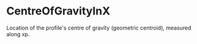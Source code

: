 CentreOfGravityInX
==================

Location of the profile's centre of gravity (geometric centroid), measured along xp.
